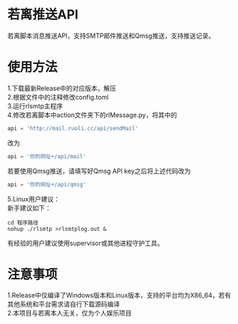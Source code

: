 # 若离推送API
若离脚本消息推送API，支持SMTP邮件推送和Qmsg推送，支持推送记录。
# 使用方法
1.下载最新Release中的对应版本，解压  
2.根据文件中的注释修改config.toml  
3.运行rlsmtp主程序  
4.修改若离脚本中action文件夹下的rlMessage.py，将其中的
```python
api = 'http://mail.ruoli.cc/api/sendMail'
```
改为
```python
api = '你的网址+/api/mail'
```
若要使用Qmsg推送，请填写好Qmsg API key之后将上述代码改为
```python
api = '你的网址+/api/qmsg'
```  
5.Linux用户建议：  
  新手建议如下：
  ```shell
  cd 程序路径
  nohup ./rlsmtp >rlsmtplog.out & 
  ```
  有经验的用户建议使用supervisor或其他进程守护工具。
# 注意事项
1.Release中仅编译了Windows版本和Linux版本，支持的平台均为X86_64，若有其他系统和平台需求请自行下载源码编译  
2.本项目与若离本人无关，仅为个人娱乐项目
